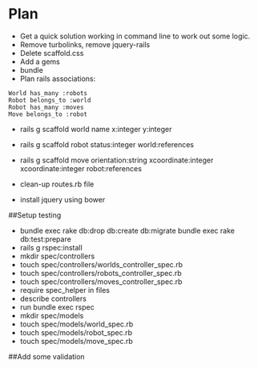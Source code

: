 Plan 
====

- Get a quick solution working in command line to work out some logic.
- Remove turbolinks, remove jquery-rails
- Delete scaffold.css
- Add a gems
- bundle
- Plan rails associations:

```
World has_many :robots
Robot belongs_to :world
Robot has_many :moves
Move belongs_to :robot
```

- rails g scaffold world name x:integer y:integer
- rails g scaffold robot status:integer world:references
- rails g scaffold move orientation:string xcoordinate:integer xcoordinate:integer robot:references

- clean-up routes.rb file
- install jquery using bower

##Setup testing
- bundle exec rake db:drop db:create db:migrate bundle exec rake db:test:prepare
- rails g rspec:install
- mkdir spec/controllers 
- touch spec/controllers/worlds_controller_spec.rb
- touch spec/controllers/robots_controller_spec.rb
- touch spec/controllers/moves_controller_spec.rb
- require spec_helper in files
- describe controllers
- run bundle exec rspec 
- mkdir spec/models
- touch spec/models/world_spec.rb 
- touch spec/models/robot_spec.rb 
- touch spec/models/move_spec.rb

##Add some validation
